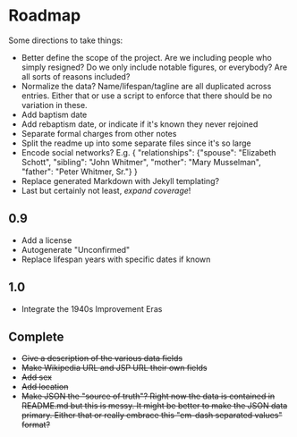 # Roadmap

Some directions to take things:

* Better define the scope of the project. Are we including people who simply resigned? Do we only include notable figures, or everybody? Are all sorts of reasons included?
* Normalize the data? Name/lifespan/tagline are all duplicated across entries. Either that or use a script to enforce that there should be no variation in these.
* Add baptism date
* Add rebaptism date, or indicate if it's known they never rejoined
* Separate formal charges from other notes
* Split the readme up into some separate files since it's so large
* Encode social networks? E.g. { "relationships": {"spouse": "Elizabeth Schott", "sibling": "John Whitmer", "mother": "Mary Musselman", "father": "Peter Whitmer, Sr."} }
* Replace generated Markdown with Jekyll templating?
* Last but certainly not least, _expand coverage_!

## 0.9
* Add a license
* Autogenerate "Unconfirmed"
* Replace lifespan years with specific dates if known

## 1.0

* Integrate the 1940s Improvement Eras


## Complete
* ~~Give a description of the various data fields~~
* ~~Make Wikipedia URL and JSP URL their own fields~~
* ~~Add sex~~
* ~~Add location~~
* ~~Make JSON the "source of truth"? Right now the data is contained in README.md but this is messy. It might be better to make the JSON data primary. Either that or really embrace this "em-dash separated values" format?~~


